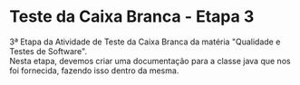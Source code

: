 # Teste da Caixa Branca - Etapa 3
3ª Etapa da Atividade de Teste da Caixa Branca da matéria "Qualidade e Testes de Software". </br>
Nesta etapa, devemos criar uma documentação para a classe java que nos foi fornecida, fazendo isso dentro da mesma.
